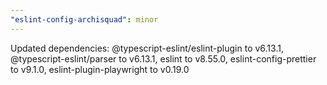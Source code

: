 ```yaml
---
"eslint-config-archisquad": minor
---
```


Updated dependencies: @typescript-eslint/eslint-plugin to v6.13.1,
@typescript-eslint/parser to v6.13.1, eslint to v8.55.0, eslint-config-prettier
to v9.1.0, eslint-plugin-playwright to v0.19.0
